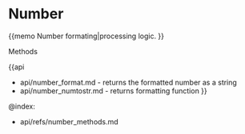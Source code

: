 Number 
=============

{{memo Number formating|processing logic. }}




<div class='h2'>Methods</div>

{{api
- api/number_format.md - returns the formatted number as a string
- api/number_numtostr.md - returns formatting function
}}





@index:
- api/refs/number_methods.md


